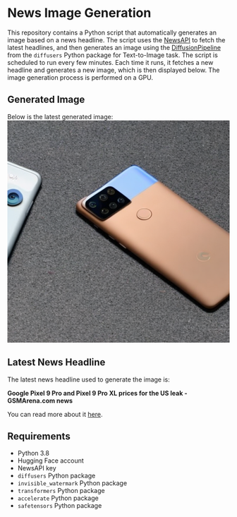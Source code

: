 # News Image Generation
This repository contains a Python script that automatically generates an image based on a news headline. The script uses the [NewsAPI](https://newsapi.org/) to fetch the latest headlines, and then generates an image using the [DiffusionPipeline](https://github.com/huggingface/diffusers) from the `diffusers` Python package for Text-to-Image task.
The script is scheduled to run every few minutes. Each time it runs, it fetches a new headline and generates a new image, which is then displayed below. The image generation process is performed on a GPU.

## Generated Image
Below is the latest generated image:
![Generated Image](image.png)

## Latest News Headline
The latest news headline used to generate the image is:

**Google Pixel 9 Pro and Pixel 9 Pro XL prices for the US leak - GSMArena.com news**

You can read more about it [here](https://news.google.com/rss/articles/CBMiogFBVV95cUxQalVxTTZhbkNXMVlubU1uY0V5ckxBUWhQSDNidlgxS1BfSy0tcnFMRlJrZ1FxenJ4a3pzTUI4S2hFUVRpUDNwMDNZMW1mNEJqMWVWZ05ESElhOFBZWkZfNGZPS1UxSlZrLVJXdkhzUE5fQ2ZvN010LU5IY0pnaGFZbHJQMWNESHg3ZDR3b2NRaUdLM0ZHRnFsS1VBVEt4dFNadHfSAZ4BQVVfeXFMTnB2MW0tUU9Ia1NGbnoxS0czaHg0LU9oWFlPMkZpWUpWdVk4Mno0M0gtcFc5VFowU2dZUnh5QnFramJ2Q2x5VUYtb0R6UHNpYjR0M0NVbUQxQmZScTdSc05iY0lOSjA0dVdnMlJ1YUlCYmNhZkJmU2kwOEhQZVNGY29aaXFxVDlSTlFYTFdYaU5wMi1pekQ3VzNaUzZONFE?oc=5).

## Requirements
- Python 3.8
- Hugging Face account
- NewsAPI key
- `diffusers` Python package
- `invisible_watermark` Python package
- `transformers` Python package
- `accelerate` Python package
- `safetensors` Python package
